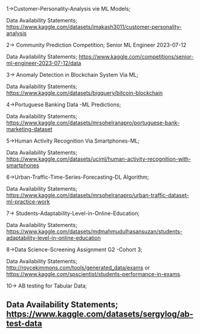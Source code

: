 1->Customer-Personality-Analysis vie ML Models;

  Data Availability Statements; https://www.kaggle.com/datasets/imakash3011/customer-personality-analysis
  
2-> Community Prediction Competition; Senior ML Engineer 2023-07-12

  Data Availability Statements; https://www.kaggle.com/competitions/senior-ml-engineer-2023-07-12/data

3-> Anomaly Detection in Blockchain System Via ML;

  Data Availability Statements; https://www.kaggle.com/datasets/bigquery/bitcoin-blockchain

4->Portuguese Banking Data -ML Predictions;

  Data Availability Statements; https://www.kaggle.com/datasets/mrsohelranapro/portuguese-bank-marketing-dataset

5->Human Activity Recognition Via Smartphones-ML;

  Data Availability Statements; https://www.kaggle.com/datasets/uciml/human-activity-recognition-with-smartphones
  
6->Urban-Traffic-Time-Series-Forecasting-DL Algorithm;

  Data Availability Statements; https://www.kaggle.com/datasets/mrsohelranapro/urban-traffic-dataset-ml-practice-work

7-> Students-Adaptability-Level-in-Online-Education;

  Data Availability Statements; https://www.kaggle.com/datasets/mdmahmudulhasansuzan/students-adaptability-level-in-online-education

8->Data Science-Screening Assignment G2 -Cohort 3;

  Data Availability Statements; http://roycekimmons.com/tools/generated_data/exams or  https://www.kaggle.com/spscientist/students-performance-in-exams.

10-> AB testing for Tabular Data;

  Data Availability Statements; https://www.kaggle.com/datasets/sergylog/ab-test-data
-----------------------------------------------------------------------
